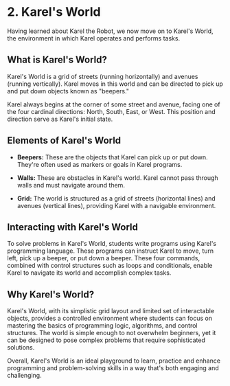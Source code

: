 # 2. Karel's World

Having learned about Karel the Robot, we now move on to Karel's World, the environment in which Karel operates and performs tasks.

## What is Karel's World?

Karel's World is a grid of streets (running horizontally) and avenues (running vertically). Karel moves in this world and can be directed to pick up and put down objects known as "beepers."

Karel always begins at the corner of some street and avenue, facing one of the four cardinal directions: North, South, East, or West. This position and direction serve as Karel's initial state.

## Elements of Karel's World

- **Beepers:** These are the objects that Karel can pick up or put down. They're often used as markers or goals in Karel programs.

- **Walls:** These are obstacles in Karel's world. Karel cannot pass through walls and must navigate around them.

- **Grid:** The world is structured as a grid of streets (horizontal lines) and avenues (vertical lines), providing Karel with a navigable environment.

## Interacting with Karel's World

To solve problems in Karel's World, students write programs using Karel's programming language. These programs can instruct Karel to move, turn left, pick up a beeper, or put down a beeper. These four commands, combined with control structures such as loops and conditionals, enable Karel to navigate its world and accomplish complex tasks.

## Why Karel's World?

Karel's World, with its simplistic grid layout and limited set of interactable objects, provides a controlled environment where students can focus on mastering the basics of programming logic, algorithms, and control structures. The world is simple enough to not overwhelm beginners, yet it can be designed to pose complex problems that require sophisticated solutions. 

Overall, Karel's World is an ideal playground to learn, practice and enhance programming and problem-solving skills in a way that's both engaging and challenging.